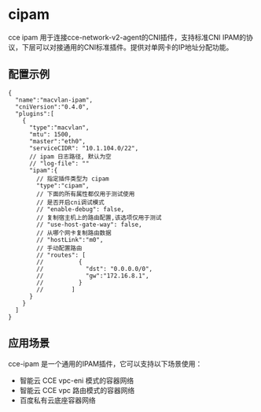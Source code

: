 # cipam
cce ipam
用于连接cce-network-v2-agent的CNI插件，支持标准CNI IPAM的协议，下层可以对接通用的CNI标准插件。提供对单网卡的IP地址分配功能。

## 配置示例
```
{
  "name":"macvlan-ipam",
  "cniVersion":"0.4.0",
  "plugins":[
    {
      "type":"macvlan",
      "mtu": 1500,
      "master":"eth0",
      "serviceCIDR": "10.1.104.0/22",
      // ipam 日志路径, 默认为空
      // "log-file": ""
      "ipam":{
        // 指定插件类型为 cipam
        "type":"cipam",
        // 下面的所有属性都仅用于测试使用
        // 是否开启cni调试模式 
        // "enable-debug": false,
        // 复制宿主机上的路由配置,该选项仅用于测试
        // "use-host-gate-way": false,
        // 从哪个网卡复制路由数据
        // "hostLink":"m0",
        // 手动配置路由
        // "routes": [
        //          {
        //            "dst": "0.0.0.0/0",
        //            "gw":"172.16.8.1",
        //          }
        //        ]
      }
    }
  ]
}

```

## 应用场景
cce-ipam 是一个通用的IPAM插件，它可以支持以下场景使用：
* 智能云 CCE vpc-eni 模式的容器网络
* 智能云 CCE vpc 路由模式的容器网络
* 百度私有云底座容器网络